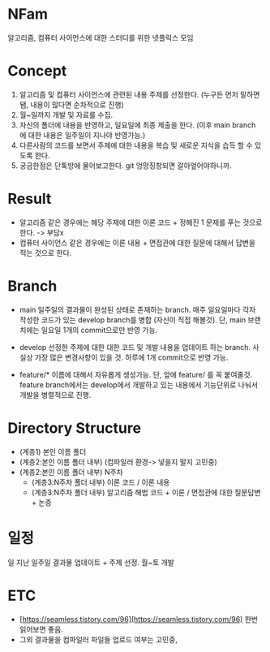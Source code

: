# NFam
알고리즘, 컴퓨터 사이언스에 대한 스터디를 위한 넷플릭스 모임

# Concept
  1. 알고리즘 및 컴퓨터 사이언스에 관련된 내용 주제를 선정한다. (누구든 먼저 말하면됌, 내용이 많다면 순차적으로 진행)
  2. 월~일까지 개발 및 자료를 수집.
  3. 자신의 폴더에 내용을 반영하고, 일요일에 최종 제출을 한다. (이후 main branch 에 대한 내용은 일주일이 지나야 반영가능.)
  4. 다른사람의 코드를 보면서 주제에 대한 내용을 복습 및 새로운 지식을 습득 할 수 있도록 한다.
  5. 궁금한점은 단톡방에 물어보고한다. git 엉망징창되면 갈아엎어야하니까.

# Result
- 알고리즘 같은 경우에는 해당 주제에 대한 이론 코드 + 정해진 1 문제를 푸는 것으로 한다. -> 부담x
- 컴퓨터 사이언스 같은 경우에는 이론 내용 + 면접관에 대한 질문에 대해서 답변을 적는 것으로 한다.
  
# Branch
 - main
   일주일의 결과물이 완성된 상태로 존재하는 branch.
   매주 일요일마다 각자 작성한 코드가 있는 develop branch를 병합 (자신이 직접 해볼것).
   단, main 브랜치에는 일요일 1개의 commit으로만 반영 가능.
   
 - develop
   선정한 주제에 대한 대한 코드 및 개발 내용을 업데이트 하는 branch.
   사실상 가장 많은 변경사항이 있을 것. 하루에 1개 commit으로 반영 가능.

 - feature/*
   이름에 대해서 자유롭게 생성가능. 단, 앞에 feature/ 를 꼭 붙여줄것.
   feature branch에서는 develop에서 개발하고 있는 내용에서 기능단위로 나눠서 개발을 병렬적으로 진행.

# Directory Structure
- (계층1) 본인 이름 폴더 
 - (계층2:본인 이름 폴더 내부) (컴파일러 환경-> 넣을지 말지 고민중)
 - (계층2:본인 이름 폴더 내부) N주차
   - (계층3:N주차 폴더 내부) 이론 코드 / 이론 내용
   - (계층3:N주차 폴더 내부) 알고리즘 해법 코드 + 이론 / 면접관에 대한 질문답변 + 논증
                   
# 일정
일 지난 일주일 결과물 업데이트 + 주제 선정.
월~토 개발

# ETC
- [https://seamless.tistory.com/96](https://seamless.tistory.com/96) 한번 읽어보면 좋음.
- 그외 결과물을 컴파일러 파일들 업로드 여부는 고민중, 
